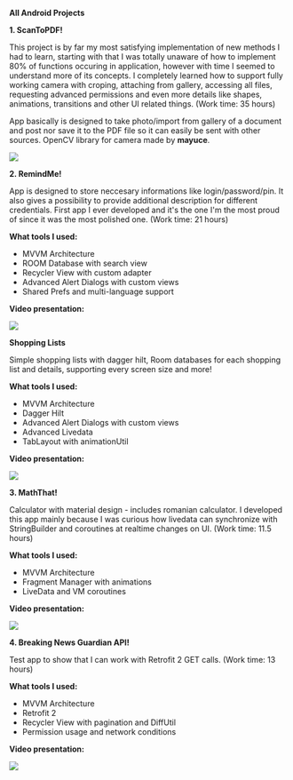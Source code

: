 **All Android Projects**

**1. ScanToPDF!**

This project is by far my most satisfying implementation of new methods I had to learn, starting with that I was totally unaware of how to implement 80% of functions occuring in application, however with time I seemed to understand more of its concepts. I completely learned how to support fully working camera with croping, attaching from gallery, accessing all files, requesting advanced permissions and even more details like shapes, animations, transitions and other UI related things.
(Work time: 35 hours)

App basically is designed to take photo/import from gallery of a document and post nor save it to the PDF file so it can easily be sent with other sources.
OpenCV library for camera made by **mayuce**.

![](https://github.com/BlasQu/AndroidPortfolio/blob/main/Android%20App%20Gifs/ScanToPDF-Gif.gif)

**2. RemindMe!**

App is designed to store neccesary informations like login/password/pin. It also gives a possibility to provide additional description for different credentials.
First app I ever developed and it's the one I'm the most proud of since it was the most polished one.
(Work time: 21 hours)

**What tools I used:**
- MVVM Architecture
- ROOM Database with search view
- Recycler View with custom adapter
- Advanced Alert Dialogs with custom views
- Shared Prefs and multi-language support


**Video presentation:**

![](https://github.com/BlasQu/AndroidPortfolio/blob/main/Android%20App%20Gifs/RemindMe-Gif.gif)

**Shopping Lists**

Simple shopping lists with dagger hilt, Room databases for each shopping list and details, supporting every screen size and more!

**What tools I used:**
- MVVM Architecture
- Dagger Hilt
- Advanced Alert Dialogs with custom views
- Advanced Livedata
- TabLayout with animationUtil


**Video presentation:**

![](https://github.com/BlasQu/AndroidPortfolio/blob/main/Android%20App%20Gifs/ShoppingLists.gif)


**3. MathThat!**

Calculator with material design - includes romanian calculator.
I developed this app mainly because I was curious how livedata can synchronize with StringBuilder and coroutines at realtime changes on UI.
(Work time: 11.5 hours)

**What tools I used:**
- MVVM Architecture
- Fragment Manager with animations
- LiveData and VM coroutines


**Video presentation:**

![](https://github.com/BlasQu/AndroidPortfolio/blob/main/Android%20App%20Gifs/MathThat-Gif.gif)


**4. Breaking News Guardian API!**

Test app to show that I can work with Retrofit 2 GET calls.
(Work time: 13 hours)

**What tools I used:**
- MVVM Architecture
- Retrofit 2
- Recycler View with pagination and DiffUtil
- Permission usage and network conditions


**Video presentation:**

![](https://github.com/BlasQu/AndroidPortfolio/blob/main/Android%20App%20Gifs/GuardianAPI-Gif.gif)
